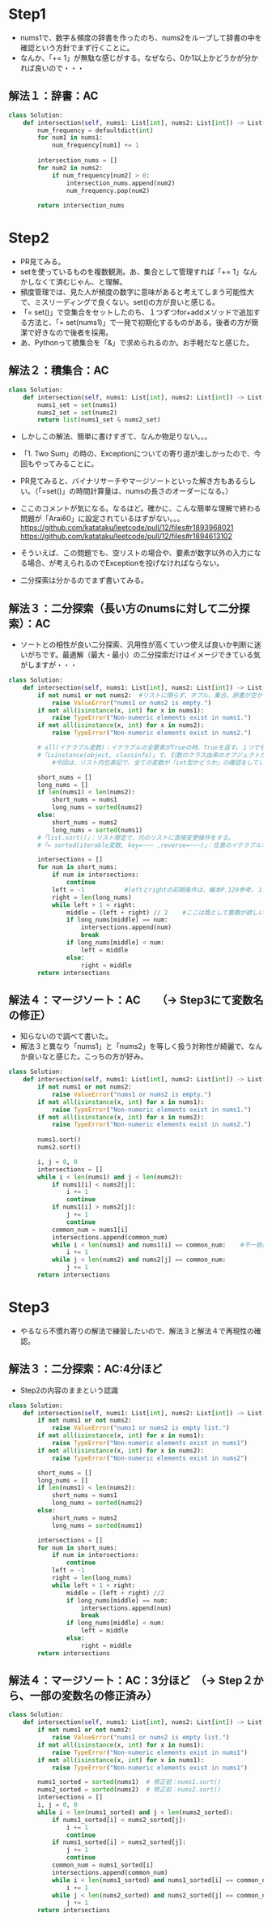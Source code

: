 # Step1
- nums1で、数字＆頻度の辞書を作ったのち、nums2をループして辞書の中を確認という方針でまず行くことに。
- なんか、「+= 1」が無駄な感じがする。なぜなら、0か1以上かどうかが分かれば良いので・・・
## 解法１：辞書：AC

```python
class Solution:
    def intersection(self, nums1: List[int], nums2: List[int]) -> List[int]:
        num_frequency = defaultdict(int)
        for num1 in nums1:
            num_frequency[num1] += 1
        
        intersection_nums = []
        for num2 in nums2:
            if num_frequency[num2] > 0:
                intersection_nums.append(num2)
                num_frequency.pop(num2)
        
        return intersection_nums
```

# Step2
- PR見てみる。
- setを使っているものを複数観測。あ、集合として管理すれば「+= 1」なんかしなくて済むじゃん、と理解。
- 頻度管理では、見た人が頻度の数字に意味があると考えてしまう可能性大で、ミスリーディングで良くない。set()の方が良いと感じる。
- 「= set()」で空集合をセットしたのち、１つずつfor+addメソッドで追加する方法と、「= set(nums1)」で一発で初期化するものがある。後者の方が簡潔で好きなので後者を採用。
- あ、Pythonって積集合を「&」で求められるのか。お手軽だなと感じた。

## 解法２：積集合：AC
```python
class Solution:
    def intersection(self, nums1: List[int], nums2: List[int]) -> List[int]:
        nums1_set = set(nums1)
        nums2_set = set(nums2)
        return list(nums1_set & nums2_set)
```
- しかしこの解法、簡単に書けすぎて、なんか物足りない。。。
- 「1. Two Sum」の時の、Exceptionについての寄り道が楽しかったので、今回もやってみることに。
- PR見てみると、バイナリサーチやマージソートといった解き方もあるらしい。（「=set()」の時間計算量は、numsの長さのオーダーになる。）
- ここのコメントが気になる。なるほど。確かに、こんな簡単な理解で終わる問題が「Arai60」に設定されているはずがない。。。
https://github.com/katataku/leetcode/pull/12/files#r1893968021
https://github.com/katataku/leetcode/pull/12/files#r1894613102

- そういえば、この問題でも、空リストの場合や、要素が数字以外の入力になる場合、が考えられるのでExceptionを投げなければならない。
- 二分探索は分かるのでまず書いてみる。

## 解法３：二分探索（長い方のnumsに対して二分探索）：AC
- ソートとの相性が良い二分探索、汎用性が高くていつ使えば良いか判断に迷いがちです。最適解（最大・最小）の二分探索だけはイメージできている気がしますが・・・
```python
class Solution:
    def intersection(self, nums1: List[int], nums2: List[int]) -> List[int]:
        if not nums1 or not nums2:  #リストに限らず、タプル、集合、辞書が空かどうかも「not 変数名」でOK。
            raise ValueError("nums1 or nums2 is empty.")
        if not all(isinstance(x, int) for x in nums1):
            raise TypeError("Non-numeric elements exist in nums1.")
        if not all(isinstance(x, int) for x in nums2):
            raise TypeError("Non-numeric elements exist in nums2.")

        # all(イテラブル変数)：イテラブルの全要素がTrueの時、Trueを返す。１つでもFalseがあるとFalseを返す。->any()は逆の挙動をする。
        #「isinstance(object, classinfo)」で、引数のクラス由来のオブジェクトかどうかをbool判定。
            #今回は、リスト内包表記で、全ての変数が「int型かどうか」の確認をしている。

        short_nums = []
        long_nums = []
        if len(nums1) < len(nums2):
            short_nums = nums1
            long_nums = sorted(nums2)
        else:
            short_nums = nums2
            long_nums = sorted(nums1)
        #「list.sort()」：リスト限定で、元のリストに直接変更操作をする。
        #「= sorted(iterable変数, key=~~~ ,reverse=~~~)」：任意のイテラブルオブジェクトに利用可能。元の変数はそのまま。戻り値がソート後の「リスト」）。

        intersections = []
        for num in short_nums:
            if num in intersections:
                continue
            left = -1           #leftとrightの初期条件は、蟻本P.129参考。１要素しかない場合などエッジケースについては手計算で実験して検証して、初期値の理由に納得。
            right = len(long_nums)
            while left + 1 < right:
                middle = (left + right) // 2    #ここは商として整数が欲しい。
                if long_nums[middle] == num:
                    intersections.append(num)
                    break
                if long_nums[middle] < num:
                    left = middle
                else:
                    right = middle
        return intersections
```

## 解法４：マージソート：AC　　（-> Step3にて変数名の修正）
- 知らないので調べて書いた。
- 解法３と異なり「nums1」と「nums2」を等しく扱う対称性が綺麗で、なんか良いなと感じた。こっちの方が好み。
```python
class Solution:
    def intersection(self, nums1: List[int], nums2: List[int]) -> List[int]:
        if not nums1 or not nums2:
            raise ValueError("nums1 or nums2 is empty.")
        if not all(isinstance(x, int) for x in nums1):
            raise TypeError("Non-numeric elements exist in nums1.")
        if not all(isinstance(x, int) for x in nums2):
            raise TypeError("Non-numeric elements exist in nums2.")
        
        nums1.sort()
        nums2.sort()

        i, j = 0, 0
        intersections = []
        while i < len(nums1) and j < len(nums2):
            if nums1[i] < nums2[j]:
                i += 1
                continue
            if nums1[i] > nums2[j]:
                j += 1
                continue
            common_num = nums1[i]
            intersections.append(common_num)
            while i < len(nums1) and nums1[i] == common_num:    #不一致になるまで進める。i < len(nums1)のチェックを先にしないとIndexError！！
                i += 1
            while j < len(nums2) and nums2[j] == common_num:
                j += 1
        return intersections
```

# Step3
- やるなら不慣れ寄りの解法で練習したいので、解法３と解法４で再現性の確認。

## 解法３：二分探索：AC:4分ほど
- Step2の内容のままという認識
```python
class Solution:
    def intersection(self, nums1: List[int], nums2: List[int]) -> List[int]:
        if not nums1 or not nums2:
            raise ValueError("nums1 or nums2 is empty list.")
        if not all(isinstance(x, int) for x in nums1):
            raise TypeError("Non-numeric elements exist in nums1")
        if not all(isinstance(x, int) for x in nums2):
            raise TypeError("Non-numeric elements exist in nums2")

        short_nums = []
        long_nums = []
        if len(nums1) < len(nums2):
            short_nums = nums1
            long_nums = sorted(nums2)
        else:
            short_nums = nums2
            long_nums = sorted(nums1)

        intersections = []
        for num in short_nums:
            if num in intersections:
                continue
            left = -1
            right = len(long_nums)
            while left + 1 < right:
                middle = (left + right) //2
                if long_nums[middle] == num:
                    intersections.append(num)
                    break
                if long_nums[middle] < num:
                    left = middle
                else:
                    right = middle
        return intersections
```

## 解法４：マージソート：AC：3分ほど　（-> Step２から、一部の変数名の修正済み）
```python
class Solution:
    def intersection(self, nums1: List[int], nums2: List[int]) -> List[int]:
        if not nums1 or not nums2:
            raise ValueError("nums1 or nums2 is empty list.")
        if not all(isinstance(x, int) for x in nums1):
            raise TypeError("Non-numeric elements exist in nums1")
        if not all(isinstance(x, int) for x in nums1):
            raise TypeError("Non-numeric elements exist in nums1")

        nums1_sorted = sorted(nums1)  # 修正前：nums1.sort()
        nums2_sorted = sorted(nums2)  # 修正前：nums2.sort()
        intersections = []
        i, j = 0, 0
        while i < len(nums1_sorted) and j < len(nums2_sorted):
            if nums1_sorted[i] < nums2_sorted[j]:
                i += 1
                continue 
            if nums1_sorted[i] > nums2_sorted[j]:
                j += 1
                continue 
            common_num = nums1_sorted[i]
            intersections.append(common_num)
            while i < len(nums1_sorted) and nums1_sorted[i] == common_num:
                i += 1
            while j < len(nums2_sorted) and nums2_sorted[j] == common_num:
                j += 1          
        return intersections
```
